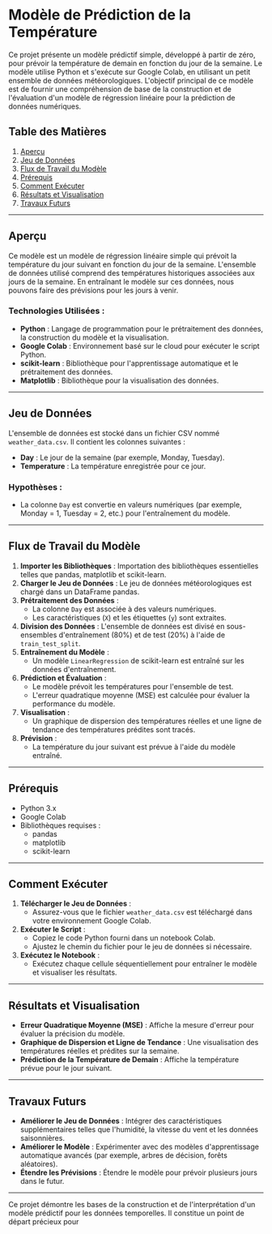 # Modèle de Prédiction de la Température

Ce projet présente un modèle prédictif simple, développé à partir de zéro, pour prévoir la température de demain en fonction du jour de la semaine. Le modèle utilise Python et s'exécute sur Google Colab, en utilisant un petit ensemble de données météorologiques. L'objectif principal de ce modèle est de fournir une compréhension de base de la construction et de l'évaluation d'un modèle de régression linéaire pour la prédiction de données numériques.

## Table des Matières
1. [Aperçu](#aperçu)
2. [Jeu de Données](#jeu-de-données)
3. [Flux de Travail du Modèle](#flux-de-travail-du-modèle)
4. [Prérequis](#prérequis)
5. [Comment Exécuter](#comment-exécuter)
6. [Résultats et Visualisation](#résultats-et-visualisation)
7. [Travaux Futurs](#travaux-futurs)

---

## Aperçu
Ce modèle est un modèle de régression linéaire simple qui prévoit la température du jour suivant en fonction du jour de la semaine. L'ensemble de données utilisé comprend des températures historiques associées aux jours de la semaine. En entraînant le modèle sur ces données, nous pouvons faire des prévisions pour les jours à venir.

### Technologies Utilisées :
- **Python** : Langage de programmation pour le prétraitement des données, la construction du modèle et la visualisation.
- **Google Colab** : Environnement basé sur le cloud pour exécuter le script Python.
- **scikit-learn** : Bibliothèque pour l'apprentissage automatique et le prétraitement des données.
- **Matplotlib** : Bibliothèque pour la visualisation des données.

---

## Jeu de Données
L'ensemble de données est stocké dans un fichier CSV nommé `weather_data.csv`. Il contient les colonnes suivantes :
- **Day** : Le jour de la semaine (par exemple, Monday, Tuesday).
- **Temperature** : La température enregistrée pour ce jour.

### Hypothèses :
- La colonne `Day` est convertie en valeurs numériques (par exemple, Monday = 1, Tuesday = 2, etc.) pour l'entraînement du modèle.

---

## Flux de Travail du Modèle
1. **Importer les Bibliothèques** : Importation des bibliothèques essentielles telles que pandas, matplotlib et scikit-learn.
2. **Charger le Jeu de Données** : Le jeu de données météorologiques est chargé dans un DataFrame pandas.
3. **Prétraitement des Données** :
   - La colonne `Day` est associée à des valeurs numériques.
   - Les caractéristiques (`X`) et les étiquettes (`y`) sont extraites.
4. **Division des Données** : L'ensemble de données est divisé en sous-ensembles d'entraînement (80%) et de test (20%) à l'aide de `train_test_split`.
5. **Entraînement du Modèle** :
   - Un modèle `LinearRegression` de scikit-learn est entraîné sur les données d'entraînement.
6. **Prédiction et Évaluation** :
   - Le modèle prévoit les températures pour l'ensemble de test.
   - L'erreur quadratique moyenne (MSE) est calculée pour évaluer la performance du modèle.
7. **Visualisation** :
   - Un graphique de dispersion des températures réelles et une ligne de tendance des températures prédites sont tracés.
8. **Prévision** :
   - La température du jour suivant est prévue à l'aide du modèle entraîné.

---

## Prérequis
- Python 3.x
- Google Colab
- Bibliothèques requises :
  - pandas
  - matplotlib
  - scikit-learn

---

## Comment Exécuter
1. **Télécharger le Jeu de Données** :
   - Assurez-vous que le fichier `weather_data.csv` est téléchargé dans votre environnement Google Colab.
2. **Exécuter le Script** :
   - Copiez le code Python fourni dans un notebook Colab.
   - Ajustez le chemin du fichier pour le jeu de données si nécessaire.
3. **Exécutez le Notebook** :
   - Exécutez chaque cellule séquentiellement pour entraîner le modèle et visualiser les résultats.

---

## Résultats et Visualisation
- **Erreur Quadratique Moyenne (MSE)** : Affiche la mesure d'erreur pour évaluer la précision du modèle.
- **Graphique de Dispersion et Ligne de Tendance** : Une visualisation des températures réelles et prédites sur la semaine.
- **Prédiction de la Température de Demain** : Affiche la température prévue pour le jour suivant.

---

## Travaux Futurs
- **Améliorer le Jeu de Données** : Intégrer des caractéristiques supplémentaires telles que l'humidité, la vitesse du vent et les données saisonnières.
- **Améliorer le Modèle** : Expérimenter avec des modèles d'apprentissage automatique avancés (par exemple, arbres de décision, forêts aléatoires).
- **Étendre les Prévisions** : Étendre le modèle pour prévoir plusieurs jours dans le futur.

---

Ce projet démontre les bases de la construction et de l'interprétation d'un modèle prédictif pour les données temporelles. Il constitue un point de départ précieux pour

